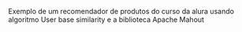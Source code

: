 Exemplo de um recomendador de produtos do curso da alura usando algoritmo User base similarity e a biblioteca Apache Mahout
